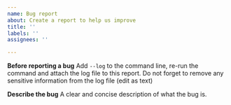 ```yaml
---
name: Bug report
about: Create a report to help us improve
title: ''
labels: ''
assignees: ''

---
```


**Before reporting a bug**
Add `--log` to the command line, re-run the command and attach the log file to this report.
Do not forget to remove any sensitive information from the log file (edit as text)

**Describe the bug**
A clear and concise description of what the bug is.
